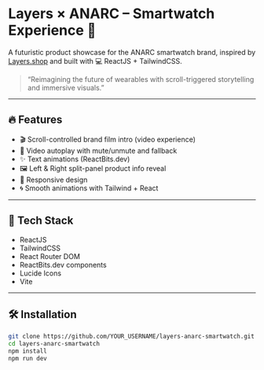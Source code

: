 # Layers × ANARC – Smartwatch Experience 🚀

A futuristic product showcase for the ANARC smartwatch brand, inspired by [Layers.shop](https://layers.shop) and built with 💻 ReactJS + TailwindCSS.

> “Reimagining the future of wearables with scroll-triggered storytelling and immersive visuals.”

---

## 🔥 Features

- 🎬 Scroll-controlled brand film intro (video experience)
- 🎥 Video autoplay with mute/unmute and fallback
- ✨ Text animations (ReactBits.dev)
- 🖼️ Left & Right split-panel product info reveal
- 📱 Responsive design
- 🌀 Smooth animations with Tailwind + React

---

## 🧠 Tech Stack

- ReactJS
- TailwindCSS
- React Router DOM
- ReactBits.dev components
- Lucide Icons
- Vite

---

## 🛠️ Installation

```bash
git clone https://github.com/YOUR_USERNAME/layers-anarc-smartwatch.git
cd layers-anarc-smartwatch
npm install
npm run dev

